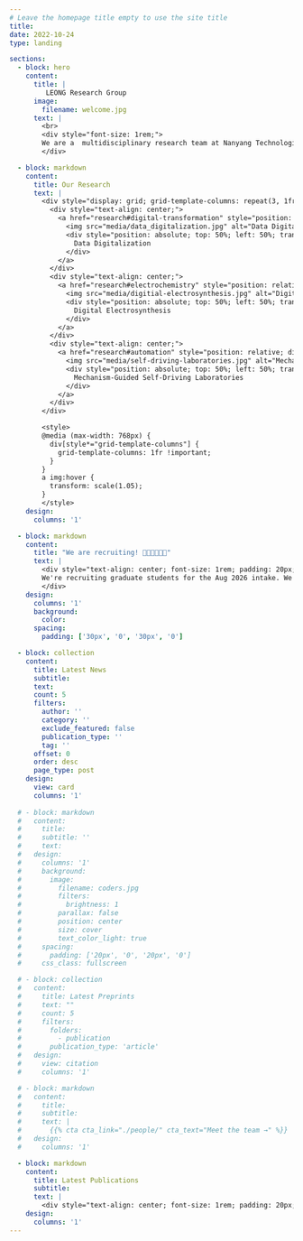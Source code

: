```yaml
---
# Leave the homepage title empty to use the site title
title:
date: 2022-10-24
type: landing

sections:
  - block: hero
    content:
      title: |
         LEONG Research Group
      image:
        filename: welcome.jpg
      text: |
        <br>
        <div style="font-size: 1rem;">
        We are a  multidisciplinary research team at Nanyang Technological University's School of Chemistry, Chemical Engineering and Biotechnology (NTU, CCEB) in Singapore. We work at the interface of chemistry, computer science, data science, artificial intelligence, and automation to develop intelligent, adaptive tools and systems that enable autonomous reaction discovery and informatics.
        </div>

  - block: markdown
    content:
      title: Our Research
      text: |
        <div style="display: grid; grid-template-columns: repeat(3, 1fr); gap: 30px; max-width: 1200px; margin: 0 auto;">
          <div style="text-align: center;">
            <a href="research#digital-transformation" style="position: relative; display: block;">
              <img src="media/data_digitalization.jpg" alt="Data Digitalization" style="width: 100%; height: auto; border-radius: 8px; transition: transform 0.3s ease;">
              <div style="position: absolute; top: 50%; left: 50%; transform: translate(-50%, -50%); color: white; font-size: 1rem; font-weight: bold; text-shadow: 2px 2px 8px rgba(0,0,0,0.8); white-space: nowrap;background: rgba(0,0,0,0.5); padding: 1px 10px;">
                Data Digitalization
              </div>
            </a>
          </div>
          <div style="text-align: center;">
            <a href="research#electrochemistry" style="position: relative; display: block;">
              <img src="media/digitial-electrosynthesis.jpg" alt="Digital Electrosynthesis" style="width: 100%; height: auto; border-radius: 8px; transition: transform 0.3s ease;">
              <div style="position: absolute; top: 50%; left: 50%; transform: translate(-50%, -50%); color: white; font-size: 1rem; font-weight: bold; text-shadow: 2px 2px 8px rgba(0,0,0,0.8); white-space: nowrap; background: rgba(0,0,0,0.5); padding: 1px 10px;">
                Digital Electrosynthesis
              </div>
            </a>
          </div>
          <div style="text-align: center;">
            <a href="research#automation" style="position: relative; display: block;">
              <img src="media/self-driving-laboratories.jpg" alt="Mechanism-Guided Self-Driving Laboratories" style="width: 100%; height: auto; border-radius: 8px; transition: transform 0.3s ease;">
              <div style="position: absolute; top: 50%; left: 50%; transform: translate(-50%, -50%); color: white; font-size: 1rem; font-weight: bold; text-shadow: 2px 2px 8px rgba(0,0,0,0.8); text-align: center; background: rgba(0,0,0,0.5); padding: 1px 10px; width: 95%; line-height: 1.2;">
                Mechanism-Guided Self-Driving Laboratories
              </div>
            </a>
          </div>
        </div>

        <style>
        @media (max-width: 768px) {
          div[style*="grid-template-columns"] {
            grid-template-columns: 1fr !important;
          }
        }
        a img:hover {
          transform: scale(1.05);
        }
        </style>
    design:
      columns: '1'

  - block: markdown
    content:
      title: "We are recruiting! 👩🏻‍🔬🧑🏻‍🔬"
      text: |
        <div style="text-align: center; font-size: 1rem; padding: 20px;">
        We're recruiting graduate students for the Aug 2026 intake. We also welcome applications from undergraduate researchers and postdocs to start as early as spring 2026! Learn more <a href="contact">here</a>! 
        </div>
    design:
      columns: '1'
      background:
        color: 
      spacing:
        padding: ['30px', '0', '30px', '0']

  - block: collection
    content:
      title: Latest News
      subtitle:
      text:
      count: 5
      filters:
        author: ''
        category: ''
        exclude_featured: false
        publication_type: ''
        tag: ''
      offset: 0
      order: desc
      page_type: post
    design:
      view: card
      columns: '1'
  
  # - block: markdown
  #   content:
  #     title:
  #     subtitle: ''
  #     text:
  #   design:
  #     columns: '1'
  #     background:
  #       image: 
  #         filename: coders.jpg
  #         filters:
  #           brightness: 1
  #         parallax: false
  #         position: center
  #         size: cover
  #         text_color_light: true
  #     spacing:
  #       padding: ['20px', '0', '20px', '0']
  #     css_class: fullscreen

  # - block: collection
  #   content:
  #     title: Latest Preprints
  #     text: ""
  #     count: 5
  #     filters:
  #       folders:
  #         - publication
  #       publication_type: 'article'
  #   design:
  #     view: citation
  #     columns: '1'

  # - block: markdown
  #   content:
  #     title:
  #     subtitle:
  #     text: |
  #       {{% cta cta_link="./people/" cta_text="Meet the team →" %}}
  #   design:
  #     columns: '1'

  - block: markdown
    content:
      title: Latest Publications
      subtitle:
      text: |
        <div style="text-align: center; font-size: 1rem; padding: 20px;">Watch this space!</div>
    design:
      columns: '1'
---
```


